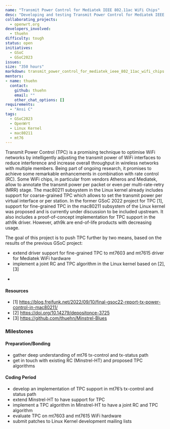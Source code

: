 ```yaml
---
name: "Transmit Power Control for Mediatek IEEE 802.11ac WiFi Chips"
desc: "Developing and testing Transmit Power Control for Mediatek IEEE 802.11ac (VHT) WiFi Chips"
collaborating_projects:
  - openwrt.org
developers_involved:
  - thuehn
difficulty: tough
status: open
initiatives:
  - GSoC
  - GSoC2023
issues:
size: "350 hours"
markdown: transmit_power_control_for_mediatek_ieee_802_11ac_wifi_chips.md
mentors:
- name: thuehn
  contact:
    github: thuehn
    email: ""
    other_chat_options: []
requirements:
  - "Ansi C"
tags:
  - GSoC2023
  - OpenWrt
  - Linux Kernel
  - mac80211
  - mt76
---
```


Transmit Power Control (TPC) is a promising technique to optimise WiFi networks by intelligently adjusting the transmit power of WiFi interfaces to reduce interference and increase overall throughput in wireless networks with multiple members. Being part of ongoing research, it promises to achieve some remarkable enhancements in combination with rate control (RC). Some WiFi chips, in particular from vendors Atheros and Mediatek, allow to annotate the transmit power per packet or even per multi-rate-retry (MRR) stage.
The mac80211 subsystem in the Linux kernel already includes support for coarse-grained TPC which allows to set the transmit power per virtual interface or per station. In the former GSoC 2022 project for TPC [1], support for fine-grained TPC in the mac80211 subsystem of the Linux kernel was proposed and is currently under discussion to be included upstream. It also includes a proof-of-concept implementation for TPC support in the ath9k driver. However, ath9k are end-of-life products with decreasing usage.

The goal of this project is to push TPC further by two means, based on the results of the previous GSoC project:
* extend driver support for fine-grained TPC to mt7603 and mt7615 driver for Mediatek WiFi hardware
* implement a joint RC and TPC algorithm in the Linux kernel based on [2], [3]

-

#### Resources

* [1] https://blog.freifunk.net/2022/09/10/final-gsoc22-report-tx-power-control-in-mac80211/
* [2] https://doi.org/10.14279/depositonce-3725
* [3] https://github.com/thuehn/Minstrel-Blues

### Milestones

#### Preparation/Bonding

* gather deep understanding of mt76 tx-control and tx-status path
* get in touch with existing RC (Minstrel-HT) and proposed TPC algorithms

#### Coding Period

* develop an implementation of TPC support in mt76’s tx-control and status path
* extend Minstrel-HT to have support for TPC
* implement a TPC algorithm in Minstrel-HT to have a joint RC and TPC algorithm
* evaluate TPC on mt7603 and mt7615 WiFi hardware
* submit patches to Linux Kernel development mailing lists
